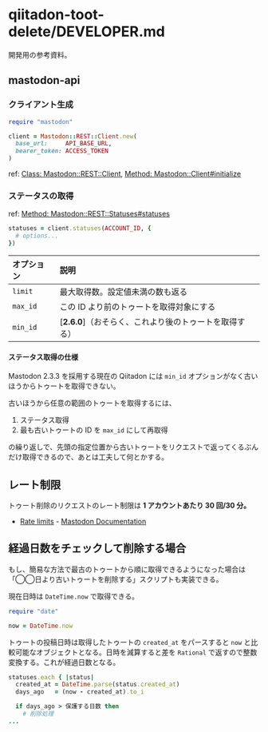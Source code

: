 
# qiitadon-toot-delete/DEVELOPER.md

開発用の参考資料。

## mastodon-api

### クライアント生成

```rb
require "mastodon"

client = Mastodon::REST::Client.new(
  base_url:     API_BASE_URL,
  bearer_token: ACCESS_TOKEN
)
```

ref: [Class: Mastodon::REST::Client](https://www.rubydoc.info/gems/mastodon-api/Mastodon/REST/Client), [Method: Mastodon::Client#initialize](https://www.rubydoc.info/gems/mastodon-api/Mastodon%2FClient:initialize)

### ステータスの取得

ref: [Method: Mastodon::REST::Statuses#statuses](https://www.rubydoc.info/gems/mastodon-api/Mastodon%2FREST%2FStatuses:statuses)

```rb
statuses = client.statuses(ACCOUNT_ID, {
  # options...
})
```

|オプション|説明|
|:--|:--|
|`limit`|最大取得数。設定値未満の数も返る|
|`max_id`|この ID より前のトゥートを取得対象にする|
|`min_id`|[**2.6.0**]（おそらく、これより後のトゥートを取得する）|

#### ステータス取得の仕様

Mastodon 2.3.3 を採用する現在の Qiitadon には `min_id` オプションがなく古いほうからトゥートを取得できない。

古いほうから任意の範囲のトゥートを取得するには、

1. ステータス取得
2. 最も古いトゥートの ID を `max_id` にして再取得

の繰り返しで、先頭の指定位置から古いトゥートをリクエストで返ってくるぶんだけ取得できるので、あとは工夫して何とかする。

## レート制限

トゥート削除のリクエストのレート制限は **1 アカウントあたり 30 回/30 分。**

- [Rate limits](https://docs.joinmastodon.org/api/rate-limits/) - [Mastodon Documentation](https://docs.joinmastodon.org/)

## 経過日数をチェックして削除する場合

もし、簡易な方法で最古のトゥートから順に取得できるようになった場合は「◯◯日より古いトゥートを削除する」スクリプトも実装できる。

現在日時は `DateTime.now` で取得できる。

```rb
require "date"

now = DateTime.now
```

トゥートの投稿日時は取得したトゥートの `created_at` をパースすると `now` と比較可能なオブジェクトとなる。日時を減算すると差を `Rational` で返すので整数変換する。これが経過日数となる。

```rb
statuses.each { |status|
  created_at = DateTime.parse(status.created_at)
  days_ago   = (now - created_at).to_i

  if days_ago > 保護する日数 then
    # 削除処理
...
```
